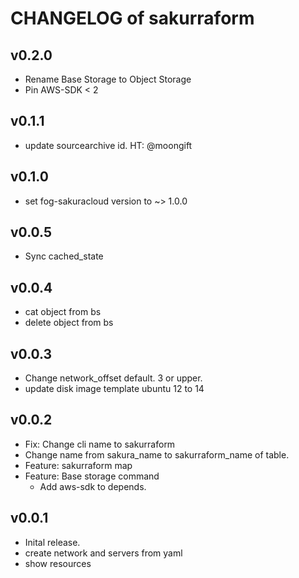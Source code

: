 # CHANGELOG of sakurraform

## v0.2.0

- Rename Base Storage to Object Storage
- Pin AWS-SDK < 2

## v0.1.1

- update sourcearchive id. HT: @moongift

## v0.1.0

- set fog-sakuracloud version to ~> 1.0.0

## v0.0.5

- Sync cached_state

## v0.0.4

- cat object from bs
- delete object from bs

## v0.0.3

- Change network_offset default. 3 or upper.
- update disk image template ubuntu 12 to 14

## v0.0.2

- Fix: Change cli name to sakurraform
- Change name from sakura_name to sakurraform_name of table.
- Feature: sakurraform map
- Feature: Base storage command
    - Add aws-sdk to depends.

## v0.0.1

- Inital release.
- create network and servers from yaml
- show resources
